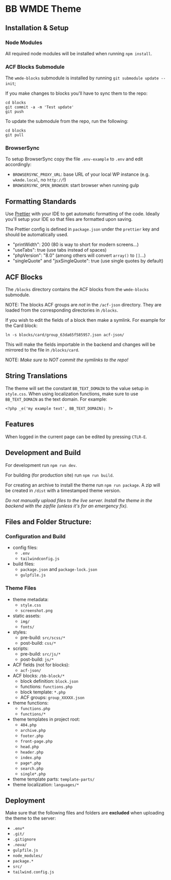 # BB WMDE Theme

## Installation & Setup

### Node Modules

All required node modules will be installed when running `npm install`.

### ACF Blocks Submodule

The `wmde-blocks` submodule is installed by running `git submodule update --init`;

If you make changes to blocks you'll have to sync them to the repo:

```
cd blocks
git commit -a -m 'Test update'
git push
```

To update the submodule from the repo, run the following:

```
cd blocks
git pull
```

### BrowserSync

To setup BrowserSync copy the file `.env-example` to `.env` and edit accordingly:

- `BROWSERSYNC_PROXY_URL`: base URL of your local WP instance (e.g. `wkmde.local`, no `http://`!)
- `BROWSERSYNC_OPEN_BROWSER`: start browser when running gulp

## Formatting Standards

Use [Prettier](https://prettier.io) with your IDE to get automatic formatting of the code. Ideally you'll setup your IDE so that files are formatted upon saving.

The Prettier config is defined in `package.json` under the `prettier` key and should be automatically used.

- "printWidth": 200 (80 is way to short for modern screens...)
- "useTabs": true (use tabs instead of spaces)
- "phpVersion": "8.0" (among others will convert `array()` to `[]`...)
- "singleQuote" and "jsxSingleQuote": true (use single quotes by default)

## ACF Blocks

The `/blocks` directory contains the ACF blocks from the `wmde-blocks` submodule.

NOTE: The blocks ACF groups are _not_ in the `/acf-json` directory. They are loaded from the corresponding directories in `/blocks`.

If you wish to edit the fields of a block then make a symlink. For example for the Card block:

```
ln -s blocks/card/group_63da65f585957.json acf-json/

```

This will make the fields importable in the backend and changes will be mirrored to the file in `/blocks/card`.

NOTE: _Make sure to NOT commit the symlinks to the repo!_

## String Translations

The theme will set the constant `BB_TEXT_DOMAIN` to the value setup in `style.css`. When using localization functions, make sure to use `BB_TEXT_DOMAIN` as the text domain. For example:

`<?php _e('my example text', BB_TEXT_DOMAIN); ?>`

## Features

When logged in the current page can be edited by pressing `CTLR-E`.

## Development and Build

For development run `npm run dev`.

For building (for production site) run `npm run build`.

For creating an archive to install the theme run `npm run package`. A zip will be created in `/dist` with a timestamped theme version.

_Do not manually upload files to the live server. Install the theme in the backend with the zipfile (unless it's for an emergency fix)._

## Files and Folder Structure:

### Configuration and Build

- config files:
  - `.env`
  - `tailwindconfig.js`
- build files:
  - `package.json` and `package-lock.json`
  - `gulpfile.js`

### Theme Files

- theme metadata:
  - `style.css`
  - `screenshot.png`
- static assets:
  - `img/`
  - `fonts/`
- styles:
  - pre-build: `src/scss/*`
  - post-build: `css/*`
- scripts:
  - pre-build: `src/js/*`
  - post-build: `js/*`
- ACF fields (not for blocks):
  - `acf-json/`
- ACF blocks: `/bb-block/*`
  - block definition: `block.json`
  - functions: `functions.php`
  - block template: `*.php`
  - ACF groups: `group_XXXXX.json`
- theme functions:
  - `functions.php`
  - `functions/*`
- theme templates in project root:
  - `404.php`
  - `archive.php`
  - `footer.php`
  - `front-page.php`
  - `head.php`
  - `header.php`
  - `index.php`
  - `page*.php`
  - `search.php`
  - `single*.php`
- theme template parts: `template-parts/`
- theme localization: `languages/*`

## Deployment

Make sure that the following files and folders are **excluded** when uploading
the theme to the server:

- `.env*`
- `.git/`
- `.gitignore`
- `.nova/`
- `gulpfile.js`
- `node_modules/`
- `package.*`
- `src/`
- `tailwind.config.js`
